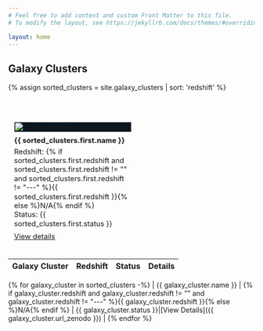 ```yaml
---
# Feel free to add content and custom Front Matter to this file.
# To modify the layout, see https://jekyllrb.com/docs/themes/#overriding-theme-defaults

layout: home
---
```


## Galaxy Clusters

{% assign sorted_clusters = site.galaxy_clusters | sort: 'redshift' %}

<!-- Timeline + preview -->
<style>
  /* small, self-contained styles — move to SCSS if desired */
  .timeline-wrapper { display:flex; gap:1.25rem; align-items:flex-start; margin-bottom:1.5rem; flex-wrap:wrap; }
  .timeline-canvas { flex:1 1 540px; min-width:320px; max-width:860px; background:transparent; padding:0.5rem; }
  .timeline-canvas canvas { width:100%; height:240px; } /* ensure visible canvas height */
  .cluster-preview { width:240px; min-width:200px; background:rgba(255,255,255,0.02); border-radius:6px; padding:0.75rem; color:inherit; }
  .cluster-preview img { width:100%; height:auto; display:block; border-radius:4px; margin-bottom:0.5rem; object-fit:cover; background:#0b1720; }
  .cluster-meta { font-size:0.92rem; line-height:1.25; }
  .cluster-meta b { display:block; margin-bottom:0.25rem; }
  @media (max-width:720px){ .timeline-wrapper { flex-direction:column; } .cluster-preview{ width:100%; } }
</style>

<div class="timeline-wrapper">
  <div class="timeline-canvas">
    <canvas id="redshiftTimeline" aria-label="Galaxy cluster redshift timeline" role="img"></canvas>
  </div>

  <aside class="cluster-preview" id="clusterPreview">
    <img id="previewImage" src="{{ sorted_clusters.first.image | default: sorted_clusters.first.jwst_image | default: sorted_clusters.first.thumbnail | default: '/assets/images/placeholder.png' | relative_url }}" alt="Cluster preview" />
    <div class="cluster-meta" id="previewMeta">
      <b id="previewTitle">{{ sorted_clusters.first.name }}</b>
      <div id="previewRedshift">Redshift: {% if sorted_clusters.first.redshift and sorted_clusters.first.redshift != "" and sorted_clusters.first.redshift != "---" %}{{ sorted_clusters.first.redshift }}{% else %}N/A{% endif %}</div>
      <div id="previewStatus">Status: {{ sorted_clusters.first.status }}</div>
      <div style="margin-top:.5rem;"><a id="previewLink" href="{{ sorted_clusters.first.url_zenodo | default: sorted_clusters.first.url | relative_url }}" target="_blank" rel="noopener">View details</a></div>
    </div>
  </aside>
</div>

<!-- Data object for JS: safe defaults; parse redshift in JS -->
<script>
  const clusters = [
{% for g in sorted_clusters %}
    {
      name: "{{ g.name | escape }}",
      redshift: "{{ g.redshift | default: '' }}",
      status: "{{ g.status | escape }}",
      image: "{{ g.image | default: g.jwst_image | default: g.thumbnail | default: '/assets/images/placeholder.png' | relative_url }}",
      zenodo: "{{ g.url_zenodo | default: '' }}",
      permalink: "{{ g.url | absolute_url }}"
    }{% unless forloop.last %},{% endunless %}
{% endfor %}
  ];
</script>

<!-- Chart.js from CDN (stable major) -->
<script src="https://cdn.jsdelivr.net/npm/chart.js"></script>

<script>
  (function(){
    // Convert clusters to data points (skip invalid redshifts)
    const points = clusters.map((c, i) => {
      const z = parseFloat(String(c.redshift).replace(',', '.'));
      return { x: isFinite(z) ? z : null, y: 0, index: i, label: c.name, image: c.image, zenodo: c.url_zenodo, permalink: c.permalink, status: c.status, rawRedshift: c.redshift };
    }).filter(p => p.x !== null);

    // Debug: confirm data
    console.debug('clusters:', clusters);
    console.debug('points (plottable):', points);

    // Find axis bounds robustly (handle case min === max)
    const zs = points.map(p => p.x);
    let minZ = 0, maxZ = 1;
    if (zs.length) {
      const zmin = Math.min(...zs);
      const zmax = Math.max(...zs);
      if (Math.abs(zmax - zmin) < 1e-6) {
        // single-value case -> add small padding
        minZ = Math.max(0, zmin - 0.5);
        maxZ = zmax + 0.5;
      } else {
        const pad = (zmax - zmin) * 0.08;
        minZ = Math.max(0, zmin - pad);
        maxZ = zmax + pad;
      }
    }

    console.debug('x-axis bounds:', { minZ, maxZ });

    // Build Chart
    const ctx = document.getElementById('redshiftTimeline').getContext('2d');
    const chart = new Chart(ctx, {
      type: 'scatter',
      data: {
        datasets: [{
          label: 'Galaxy clusters (redshift)',
          data: points,
          backgroundColor: '#f39c12',
          borderColor: '#ffffff55',
          pointRadius: 8,
          pointHoverRadius: 12,
        }]
      },
      options: {
        responsive: true,
        maintainAspectRatio: false,
        interaction: { mode: 'nearest', intersect: true },
        layout: { padding: { top: 10, right: 10, bottom: 10, left: 10 } },
        scales: {
          x: {
            type: 'linear',
            position: 'bottom',
            title: { display: true, text: 'Redshift (z)' },
            min: minZ,
            max: maxZ
          },
          y: { display: false }
        },
        plugins: {
          legend: { display: false },
          tooltip: { enabled: false } // we use an external hover preview
        },
        // Chart.js callback signatures: (event, elements)
        onHover(evt, elements) {
          if (elements && elements.length) {
            const el = elements[0];
            const ds = el.datasetIndex;
            const idx = el.index;
            const point = chart.data.datasets[ds].data[idx];
            updatePreview(point);
          }
        },
        onClick(evt, elements) {
          if (elements && elements.length) {
            const el = elements[0];
            const p = chart.data.datasets[el.datasetIndex].data[el.index];
            const url = p.url_zenodo || p.permalink || '#';
            window.open(url, '_blank', 'noopener');
          }
        }
      }
    });

    // Find first cluster to initialize preview (prefer a numeric redshift)
    function initializePreview() {
      if (points.length) {
        updatePreview(points[0]);
      } else if (clusters.length) {
        // fallback: use first cluster from front matter
        const c = clusters[0];
        updatePreview({ label: c.name, image: c.image, zenodo: c.url_zenodo, permalink: c.permalink, rawRedshift: c.redshift, status: c.status });
      }
    }

    function updatePreview(point) {
      const title = document.getElementById('previewTitle');
      const img = document.getElementById('previewImage');
      const redshift = document.getElementById('previewRedshift');
      const status = document.getElementById('previewStatus');
      const link = document.getElementById('previewLink');

      title.textContent = point.label || 'Unknown';
      img.src = point.image || '/assets/images/placeholder.png';
      img.alt = (point.label || 'Cluster') + ' preview';
      redshift.textContent = 'Redshift: ' + (point.rawRedshift !== undefined && point.rawRedshift !== "" ? point.rawRedshift : 'N/A');
      status.textContent = 'Status: ' + (point.status || '—');
      link.href = point.url_zenodo || point.permalink || '#';
    }

    // init
    initializePreview();
  })();
</script>

| Galaxy Cluster | Redshift | Status | Details | 
|---------------|----------|---------|---------|
{% for galaxy_cluster in sorted_clusters -%}
| {{ galaxy_cluster.name }} | {% if galaxy_cluster.redshift and galaxy_cluster.redshift != "" and galaxy_cluster.redshift != "---" %}{{ galaxy_cluster.redshift }}{% else %}N/A{% endif %} | {{ galaxy_cluster.status }}|[View Details]({{ galaxy_cluster.url_zenodo }}) | 
{% endfor %}